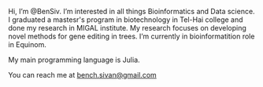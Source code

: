 Hi, I’m @BenSiv.
I’m interested in all things Bioinformatics and Data science.
I graduated a mastesr's program in biotechnology in Tel-Hai college and done my research in MIGAL institute.
My research focuses on developing novel methods for gene editing in trees.
I’m currently in bioinformatition role in Equinom.

My main programming language is Julia.

You can reach me at bench.sivan@gmail.com

<!---
BenSiv/BenSiv is a ✨ special ✨ repository because its `README.md` (this file) appears on your GitHub profile.
You can click the Preview link to take a look at your changes.
--->
